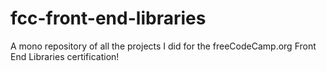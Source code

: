# fcc-front-end-libraries
A mono repository of all the projects I did for the freeCodeCamp.org Front End Libraries certification!
